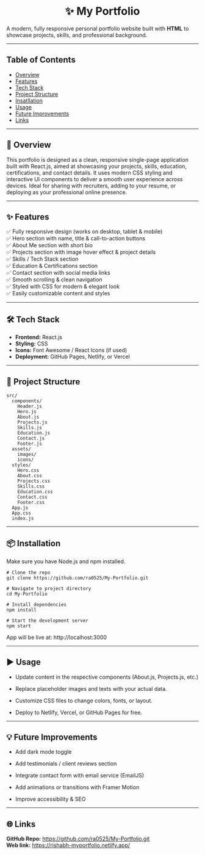 <h1 align="center"> ✨ My Portfolio </h1>

A modern, fully responsive personal portfolio website built with **HTML** to showcase projects, skills, and professional background.

---

## **Table of Contents**
+ [Overview](#-overview)
+ [Features](#-features)
+ [Tech Stack](#-tech-stack)
+ [Project Structure](#-project-structure)
+ [Insatllation](#-installation)
+ [Usage](#️-usage)
+ [Future Improvements](#-future-improvements)
+ [Links](#-links)

---

## 📝 **Overview**

This portfolio is designed as a clean, responsive single-page application built with React.js, aimed at showcasing your projects, skills, education, certifications, and contact details. It uses modern CSS styling and interactive UI components to deliver a smooth user experience across devices. Ideal for sharing with recruiters, adding to your resume, or deploying as your professional online presence.

---

## ✨ **Features**

✅ Fully responsive design (works on desktop, tablet & mobile)  
✅ Hero section with name, title & call-to-action buttons  
✅ About Me section with short bio  
✅ Projects section with image hover effect & project details  
✅ Skills / Tech Stack section  
✅ Education & Certifications section  
✅ Contact section with social media links  
✅ Smooth scrolling & clean navigation  
✅ Styled with CSS for modern & elegant look  
✅ Easily customizable content and styles

---

## 🛠 **Tech Stack**

- **Frontend:** React.js
- **Styling:** CSS
- **Icons:** Font Awesome / React Icons (if used)
- **Deployment:** GitHub Pages, Netlify, or Vercel

---

## 📂 **Project Structure**

```plaintext
src/
  components/
    Header.js
    Hero.js
    About.js
    Projects.js
    Skills.js
    Education.js
    Contact.js
    Footer.js
  assets/
    images/
    icons/
  styles/
    Hero.css
    About.css
    Projects.css
    Skills.css
    Education.css
    Contact.css
    Footer.css
  App.js
  App.css
  index.js
```

---

## 📦 **Installation**

Make sure you have Node.js and npm installed.
```
# Clone the repo
git clone https://github.com/ra0525/My-Portfolio.git

# Navigate to project directory
cd My-Portfolio

# Install dependencies
npm install

# Start the development server
npm start
```
App will be live at: http://localhost:3000

---

## ▶️ **Usage**

+ Update content in the respective components (About.js, Projects.js, etc.)

+ Replace placeholder images and texts with your actual data.

+ Customize CSS files to change colors, fonts, or layout.

+ Deploy to Netlify, Vercel, or GitHub Pages for free.

---

## 💡 **Future Improvements**

+ Add dark mode toggle

+ Add testimonials / client reviews section

+ Integrate contact form with email service (EmailJS)

+ Add animations or transitions with Framer Motion

+ Improve accessibility & SEO

---

## 🌐 **Links**
**GitHub Repo:** https://github.com/ra0525/My-Portfolio.git <br/>
**Web link:** https://rishabh-myportfolio.netlify.app/
